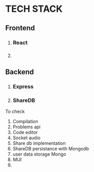 # TECH STACK

## Frontend

1. ### React
2. ### 

## Backend

1. ### Express
2. ### ShareDB
To check

1. Compilation
2. Problems api
3. Code editor
4. Socket audio
5. Share db implementation
6. ShareDB persistance with Mongodb
7. user data storage Mongo
8. MUI
9. 
